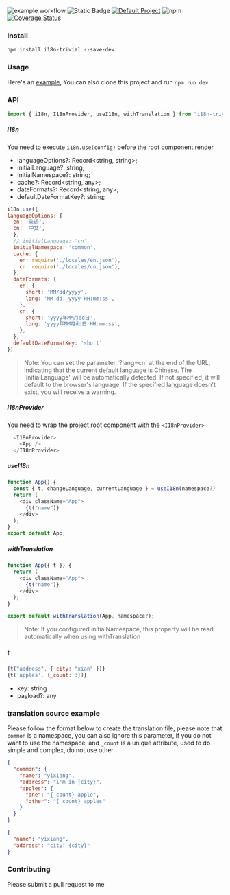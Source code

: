![example workflow](https://github.com/yixiangTW/i18n-trivial/actions/workflows/check.yml/badge.svg)
![Static Badge](https://img.shields.io/badge/License-MIT-blue)
[![Default Project](https://img.shields.io/endpoint?url=https://cloud.cypress.io/badge/simple/3njj2w/main&style=flat&logo=cypress)](https://cloud.cypress.io/projects/3njj2w/runs)
![npm](https://img.shields.io/npm/v/i18n-trivial.svg?style=flat)
[![Coverage Status](https://coveralls.io/repos/github/yixiangTW/i18n-trivial/badge.svg?branch=main)](https://coveralls.io/github/yixiangTW/i18n-trivial?branch=main)
### Install
```
npm install i18n-trivial --save-dev
```

### Usage
Here's an [example](https://github.com/yixiangTW/multi-language), You can also clone this project and run `npm run dev`

### API

```javascript
import { i18n, I18nProvider, useI18n, withTranslation } from "i18n-trivial";
```

##### i18n

You need to execute `i18n.use(config)` before the root component render

* languageOptions?: Record<string, string>;
* initialLanguage?: string;
* initialNamespace?: string;
* cache?: Record<string, any>;
* dateFormats?: Record<string, any>;
* defaultDateFormatKey?: string;
```javascript
i18n.use({
languageOptions: {
  en: '英语',
  cn: '中文',
  },
  // initialLanguage: 'cn', 
  initialNamespace: 'common',
  cache: {
    en: require('./locales/en.json'),
    cn: require('./locales/cn.json'),
  },
  dateFormats: {
    en: {
      short: 'MM/dd/yyyy',
      long: 'MM dd, yyyy HH:mm:ss',
    },
    cn: {
      short: 'yyyy年MM月dd日',
      long: 'yyyy年MM月dd日 HH:mm:ss',
    },
  },
  defaultDateFormatKey: 'short'
})
```

> Note: You can set the parameter '?lang=cn' at the end of the URL, indicating that the current default language is Chinese. The 'initialLanguage' will be automatically detected. If not specified, it will default to the browser's language. If the specified language doesn't exist, you will receive a warning.

##### I18nProvider
You need to wrap the project root component with the `<I18nProvider>`
```javascript
  <I18nProvider>
    <App />
  </I18nProvider>
```

##### useI18n
```javascript
function App() {
  const { t, changeLanguage, currentLanguage } = useI18n(namespace?)
  return (
    <div className="App">
      {t("name")}
    </div>
  );
}
export default App;
```


##### withTranslation
```javascript
function App({ t }) {
  return (
    <div className="App">
      {t("name")}
    </div>
  );
}

export default withTranslation(App, namespace?);

```

> Note: If you configured initialNamespace, this property will be read automatically when using withTranslation

##### t

```javascript
{t("address", { city: "xian" })}
{t('apples', {_count: 3})}
```
* key: string
* payload?: any




### translation source example
Please follow the format below to create the translation file, please note that `common` is a namespace, you can also ignore this parameter, if you do not want to use the namespace, and `_count` is a unique attribute, used to do simple and complex, do not use other


```json
{
  "common": {
    "name": "yixiang",
    "address": "i'm in {city}",
    "apples": {
      "one": "{_count} apple",
      "other": "{_count} apples"
    }
  }
}
```

```json
{
  "name": "yixiang",
  "address": "city: {city}"
}
```

### Contributing
Please submit a pull request to me